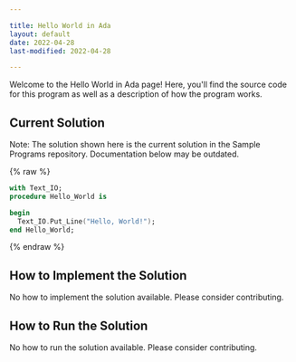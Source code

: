 ```yaml
---

title: Hello World in Ada
layout: default
date: 2022-04-28
last-modified: 2022-04-28

---
```


Welcome to the Hello World in Ada page! Here, you'll find the source code for this program as well as a description of how the program works.

## Current Solution

Note: The solution shown here is the current solution in the Sample Programs repository. Documentation below may be outdated.

{% raw %}

```Ada
with Text_IO;
procedure Hello_World is

begin
  Text_IO.Put_Line("Hello, World!");
end Hello_World;

```

{% endraw %}

## How to Implement the Solution

No how to implement the solution available. Please consider contributing.

## How to Run the Solution

No how to run the solution available. Please consider contributing.
